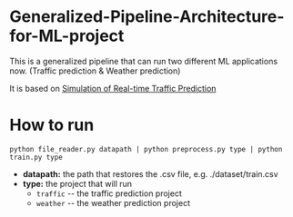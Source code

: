 # Generalized-Pipeline-Architecture-for-ML-project
This is a generalized pipeline that can run two different ML applications now. (Traffic prediction & Weather prediction)

It is based on [Simulation of Real-time Traffic Prediction](https://github.com/ElaineYao/Simulation-of-Real-time-Traffic-Prediction)

# How to run
`python file_reader.py datapath | python preprocess.py type | python train.py type`

- **datapath:** the path that restores the .csv file, e.g. ./dataset/train.csv
- **type:** the project that will run
  - `traffic` -- the traffic prediction project
  - `weather` -- the weather prediction project
